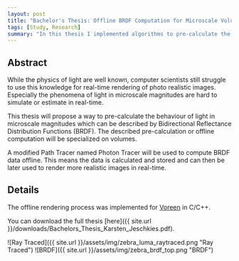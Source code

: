 ```yaml
---
layout: post
title: "Bachelor's Thesis: Offline BRDF Computation for Microscale Volumes"
tags: [Study, Research]
summary: "In this thesis I implemented algorithms to pre-calculate the behaviour of light in microscale magnitudes which can be described by Bidirectional Reflectance Distribution Functions (BRDF)."
---
```

## Abstract
While the physics of light are well known, computer scientists still struggle to use this knowledge for real-time rendering of photo realistic images. Especially the phenomena of light in microscale magnitudes are hard to simulate or estimate in real-time.

This thesis will propose a way to pre-calculate the behaviour of light in microscale magnitudes which can be described by Bidirectional Reflectance Distribution Functions (BRDF). The described pre-calculation or offline computation will be specialized on volumes.

A modified Path Tracer named Photon Tracer will be used to compute BRDF data offline. This means the data is calculated and stored and can then be later used to render more realistic images in real-time.

## Details
The offline rendering process was implemented for [Voreen](http://voreen.uni-muenster.de/) in C/C++.

You can download the full thesis [here]({{ site.url }}/downloads/Bachelors_Thesis_Karsten_Jeschkies.pdf).

![Ray Traced]({{ site.url }}/assets/img/zebra_luma_raytraced.png "Ray Traced")
![BRDF]({{ site.url }}/assets/img/zebra_brdf_top.png "BRDF")
